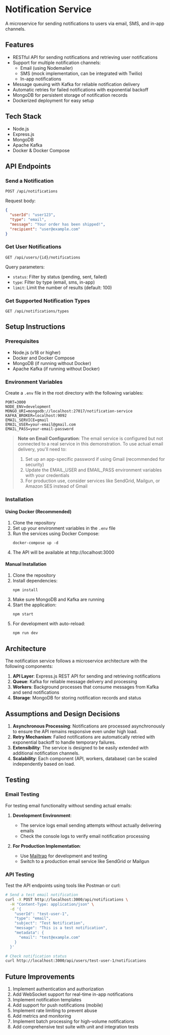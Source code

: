 # Notification Service

A microservice for sending notifications to users via email, SMS, and in-app channels.

## Features

- RESTful API for sending notifications and retrieving user notifications
- Support for multiple notification channels:
  - Email (using Nodemailer)
  - SMS (mock implementation, can be integrated with Twilio)
  - In-app notifications
- Message queuing with Kafka for reliable notification delivery
- Automatic retries for failed notifications with exponential backoff
- MongoDB for persistent storage of notification records
- Dockerized deployment for easy setup

## Tech Stack

- Node.js
- Express.js
- MongoDB
- Apache Kafka
- Docker & Docker Compose

## API Endpoints

### Send a Notification
```
POST /api/notifications
```
Request body:
```json
{
  "userId": "user123",
  "type": "email",
  "message": "Your order has been shipped!",
  "recipient": "user@example.com"
}
```

### Get User Notifications
```
GET /api/users/{id}/notifications
```
Query parameters:
- `status`: Filter by status (pending, sent, failed)
- `type`: Filter by type (email, sms, in-app)
- `limit`: Limit the number of results (default: 100)

### Get Supported Notification Types
```
GET /api/notifications/types
```

## Setup Instructions

### Prerequisites
- Node.js (v18 or higher)
- Docker and Docker Compose
- MongoDB (if running without Docker)
- Apache Kafka (if running without Docker)

### Environment Variables
Create a `.env` file in the root directory with the following variables:
```
PORT=3000
NODE_ENV=development
MONGO_URI=mongodb://localhost:27017/notification-service
KAFKA_BROKER=localhost:9092
EMAIL_SERVICE=gmail
EMAIL_USER=your-email@gmail.com
EMAIL_PASS=your-email-password
```

> **Note on Email Configuration**: The email service is configured but not connected to a real service in this demonstration. To use actual email delivery, you'll need to:
> 1. Set up an app-specific password if using Gmail (recommended for security)
> 2. Update the EMAIL_USER and EMAIL_PASS environment variables with your credentials
> 3. For production use, consider services like SendGrid, Mailgun, or Amazon SES instead of Gmail

### Installation

#### Using Docker (Recommended)
1. Clone the repository
2. Set up your environment variables in the `.env` file
3. Run the services using Docker Compose:
   ```
   docker-compose up -d
   ```
4. The API will be available at http://localhost:3000

#### Manual Installation
1. Clone the repository
2. Install dependencies:
   ```
   npm install
   ```
3. Make sure MongoDB and Kafka are running
4. Start the application:
   ```
   npm start
   ```
5. For development with auto-reload:
   ```
   npm run dev
   ```

## Architecture

The notification service follows a microservice architecture with the following components:

1. **API Layer**: Express.js REST API for sending and retrieving notifications
2. **Queue**: Kafka for reliable message delivery and processing
3. **Workers**: Background processes that consume messages from Kafka and send notifications
4. **Storage**: MongoDB for storing notification records and status

## Assumptions and Design Decisions

1. **Asynchronous Processing**: Notifications are processed asynchronously to ensure the API remains responsive even under high load.
2. **Retry Mechanism**: Failed notifications are automatically retried with exponential backoff to handle temporary failures.
3. **Extensibility**: The service is designed to be easily extended with additional notification channels.
4. **Scalability**: Each component (API, workers, database) can be scaled independently based on load.

## Testing

### Email Testing
For testing email functionality without sending actual emails:

1. **Development Environment**:
   - The service logs email sending attempts without actually delivering emails
   - Check the console logs to verify email notification processing

2. **For Production Implementation**:
   - Use [Mailtrap](https://mailtrap.io/) for development and testing
   - Switch to a production email service like SendGrid or Mailgun

### API Testing
Test the API endpoints using tools like Postman or curl:

```bash
# Send a test email notification
curl -X POST http://localhost:3000/api/notifications \
  -H "Content-Type: application/json" \
  -d '{
    "userId": "test-user-1",
    "type": "email",
    "subject": "Test Notification",
    "message": "This is a test notification",
    "metadata": {
      "email": "test@example.com"
    }
  }'

# Check notification status
curl http://localhost:3000/api/users/test-user-1/notifications
```

## Future Improvements

1. Implement authentication and authorization
2. Add WebSocket support for real-time in-app notifications
3. Implement notification templates
4. Add support for push notifications (mobile)
5. Implement rate limiting to prevent abuse
6. Add metrics and monitoring
7. Implement batch processing for high-volume notifications
8. Add comprehensive test suite with unit and integration tests
